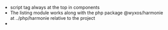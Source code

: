 - script tag always at the top in components
- The listing module works along with the php package @wyxos/harmonie at ../php/harmonie relative to the project
- 
